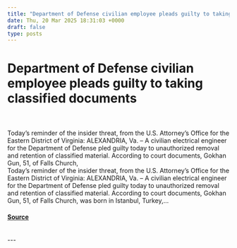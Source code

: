 ```yaml
---
title: "Department of Defense civilian employee pleads guilty to taking classified documents"
date: Thu, 20 Mar 2025 18:31:03 +0000
draft: false
type: posts
---
```

# Department of Defense civilian employee pleads guilty to taking classified documents

<br/>

<br/>
Today&#8217;s reminder of the insider threat, from the U.S. Attorney&#8217;s Office for the Eastern District of Virginia: ALEXANDRIA, Va. – A civilian electrical engineer for the Department of Defense pled guilty today to unauthorized removal and retention of classified material. According to court documents, Gokhan Gun, 51, of Falls Church,
<br/>
Today’s reminder of the insider threat, from the U.S. Attorney’s Office for the Eastern District of Virginia: ALEXANDRIA, Va. – A civilian electrical engineer for the Department of Defense pled guilty today to unauthorized removal and retention of classified material. According to court documents, Gokhan Gun, 51, of Falls Church, was born in Istanbul, Turkey,...

#### [Source](https://databreaches.net/2025/03/20/department-of-defense-civilian-employee-pleads-guilty-to-taking-classified-documents/)

<br/>
---
